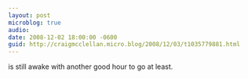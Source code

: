 ```yaml
---
layout: post
microblog: true
audio: 
date: 2008-12-02 18:00:00 -0600
guid: http://craigmcclellan.micro.blog/2008/12/03/t1035779881.html
---
```

is still awake with another good hour to go at least.
